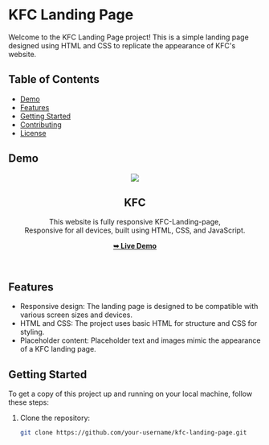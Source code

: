 # KFC Landing Page

Welcome to the KFC Landing Page project! This is a simple landing page designed using HTML and CSS to replicate the appearance of KFC's website.

## Table of Contents
- [Demo](#demo)
- [Features](#features)
- [Getting Started](#getting-started)
- [Contributing](#contributing)
- [License](#license)

## Demo

<div align="center">
  
  <img src="./readme-images/logo.png" />

  <h2 align="center">KFC</h2>

  This website is fully responsive KFC-Landing-page, <br />Responsive for all devices, built using HTML, CSS, and JavaScript.

  <a href="https://ai-rupak.github.io/KFC-Landing-page.github.io/"><strong>➥ Live Demo</strong></a>

</div>

<br />

## Features

- Responsive design: The landing page is designed to be compatible with various screen sizes and devices.
- HTML and CSS: The project uses basic HTML for structure and CSS for styling.
- Placeholder content: Placeholder text and images mimic the appearance of a KFC landing page.

## Getting Started

To get a copy of this project up and running on your local machine, follow these steps:

1. Clone the repository:

   ```bash
   git clone https://github.com/your-username/kfc-landing-page.git
